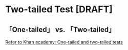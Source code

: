 # Two-tailed Test [DRAFT]


## 「One-tailed」 vs. 「Two-tailed」

[Refer to Khan academy: One-tailed and two-tailed tests](https://www.khanacademy.org/math/statistics-probability/significance-tests-one-sample/modal/v/one-tailed-and-two-tailed-tests)